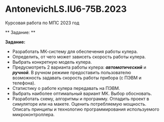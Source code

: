 # AntonevichLS.IU6-75B.2023
Курсовая работа по МПС 2023 год

** Задание: **


**Задание:** <br />
- Разработать МК-систему для обеспечения работы кулера.
- Определить, от чего может зависеть скорость работы кулера.
- Выбрать конкретную модель кулера.
- Предусмотреть 2 варианта работы кулера: ***автоматический*** и ***ручной***. В ручном режиме предоставить
пользователю возможность задавать скорость работы прибора (с ПЭВМ и телефона).
- Статистику о работе кулера передавать на ПЭВМ.
- Выбрать наиболее оптимальный вариант МК. Выбор обосновать.
- Разработать схему, алгоритмы и программу. Отладить проект в симуляторе или на макете.
Оценить потребляемую мощность. Описать принципы и технологию программирования
используемого микроконтроллера.
